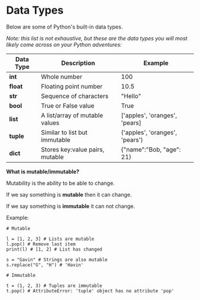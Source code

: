 # Data Types

Below are some of Python's built-in data types.

*Note: this list is not exhaustive, but these are the data types you will most likely come across on your Python adventures:*

| Data Type | Description | Example |
| ----------- | ----------- | ------|
| **int**    | Whole number | 100
| **float**  | Floating point number | 10.5
| **str** | Sequence of characters | "Hello"
| **bool**     | True or False value | True
| **list** |  A list/array of mutable values | ['apples', 'oranges', 'pears]
| **tuple** | Similar to list but immutable | ('apples', 'oranges', 'pears')
| **dict** | Stores key:value pairs, mutable |   {"name":"Bob, "age": 21}

**What is mutable/immutable?**

Mutability is the ability to be able to change.

If we say something is **mutable** then it can change.

If we say something is **immutable** it can not change.

Example:
```
# Mutable

l = [1, 2, 3] # Lists are mutable
l.pop() # Remove last item
print(l) # [1, 2] # List has changed

s = "Gavin" # Strings are also mutable
s.replace("G", "H") # 'Havin'  
```

```
# Immutable

t = (1, 2, 3) # Tuples are immutable
t.pop() # AttributeError: 'tuple' object has no attribute 'pop'
```

